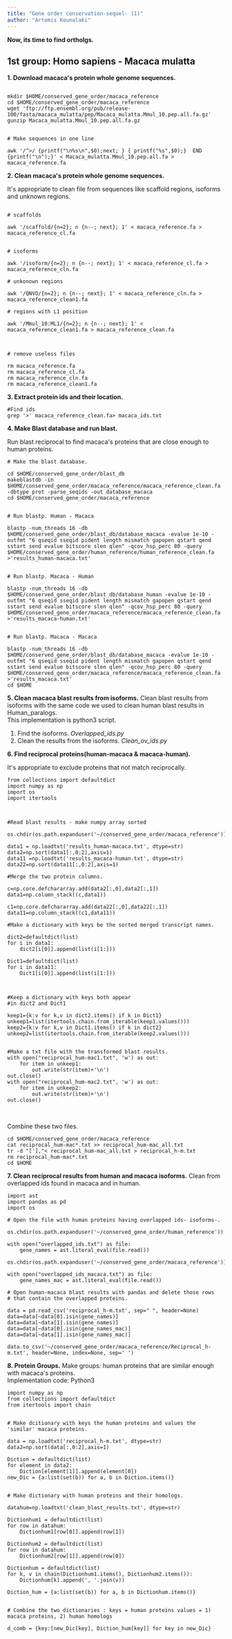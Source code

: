 ```yaml
---
title: "Gene order conservation-sequel- (1)"
author: "Artemis Kounalaki"
---
```


**Now, its time to find ortholgs.** <br />
## 1st group: Homo sapiens - Macaca mulatta <br />
**1. Download macaca's protein whole genome sequences.**
<br />

```

mkdir $HOME/conserved_gene_order/macaca_reference
cd $HOME/conserved_gene_order/macaca_reference
wget 'ftp://ftp.ensembl.org/pub/release-100/fasta/macaca_mulatta/pep/Macaca_mulatta.Mmul_10.pep.all.fa.gz'
gunzip Macaca_mulatta.Mmul_10.pep.all.fa.gz


# Make sequences in one line

awk '/^>/ {printf("\n%s\n",$0);next; } { printf("%s",$0);}  END {printf("\n");}' < Macaca_mulatta.Mmul_10.pep.all.fa > macaca_reference.fa

```


**2. Clean macaca's protein whole genome sequences.**

It's appropriate to clean file from sequences like scaffold regions, isoforms and unknown regions.<br/>

```

# scaffolds

awk '/scaffold/{n=2}; n {n--; next}; 1' < macaca_reference.fa > macaca_reference_cl.fa


# isoforms

awk '/isoform/{n=2}; n {n--; next}; 1' < macaca_reference_cl.fa > macaca_reference_cln.fa

# unkonown regions

awk '/QNVO/{n=2}; n {n--; next}; 1' < macaca_reference_cln.fa > macaca_reference_clean1.fa

# regions with L1 position

awk '/Mmul_10:ML1/{n=2}; n {n--; next}; 1' < macaca_reference_clean1.fa > macaca_reference_clean.fa



# remove useless files

rm macaca_reference.fa
rm macaca_reference_cl.fa
rm macaca_reference_cln.fa
rm macaca_reference_clean1.fa

```


**3. Extract protein ids and their location.**
<br/>

```
#Find ids
grep '>' macaca_reference_clean.fa> macaca_ids.txt

```


**4. Make Blast database and run blast.**

Run blast reciprocal to find macaca's proteins that are close enough to human proteins.
<br/>
```
# Make the blast database.

cd $HOME/conserved_gene_order/blast_db
makeblastdb -in $HOME/conserved_gene_order/macaca_reference/macaca_reference_clean.fa -dbtype prot -parse_seqids -out database_macaca
cd $HOME/conserved_gene_order/macaca_reference


# Run blastp. Human - Macaca

blastp -num_threads 16 -db $HOME/conserved_gene_order/blast_db/database_macaca -evalue 1e-10 -outfmt "6 qseqid sseqid pident length mismatch gapopen qstart qend sstart send evalue bitscore slen qlen" -qcov_hsp_perc 80 -query $HOME/conserved_gene_order/human_reference/human_reference_clean.fa >'results_human-macaca.txt'


# Run blastp. Macaca - Human

blastp -num_threads 16 -db $HOME/conserved_gene_order/blast_db/database_human -evalue 1e-10 -outfmt "6 qseqid sseqid pident length mismatch gapopen qstart qend sstart send evalue bitscore slen qlen" -qcov_hsp_perc 80 -query $HOME/conserved_gene_order/macaca_reference/macaca_reference_clean.fa >'results_macaca-human.txt'


# Run blastp. Macaca - Macaca

blastp -num_threads 16 -db $HOME/conserved_gene_order/blast_db/database_macaca -evalue 1e-10 -outfmt "6 qseqid sseqid pident length mismatch gapopen qstart qend sstart send evalue bitscore slen qlen" -qcov_hsp_perc 80 -query $HOME/conserved_gene_order/macaca_reference/macaca_reference_clean.fa >'results_macaca.txt'
cd $HOME
```


**5. Clean macaca blast results from isoforms.**
Clean blast results from isoforms with the same code we used to clean human blast results in Human_paralogs.
 <br/>
 This implementation is python3 script. <br/>
 1. Find the isoforms. _Overlapped_ids.py_  <br/>
 2. Clean the results from the isoforms.  _Clean_ov_ids.py_ <br/>

**6. Find reciprocal proteins(human-macaca & macaca-human).**

It's appropriate to exclude proteins that not match reciprocally.
```
from collections import defaultdict
import numpy as np
import os
import itertools



#Read blast results - make numpy array sorted

os.chdir(os.path.expanduser('~/conserved_gene_order/macaca_reference'))

data1 = np.loadtxt('results_human-macaca.txt', dtype=str)
data2=np.sort(data1[:,0:2],axis=1)
data11 =np.loadtxt('results_macaca-human.txt', dtype=str)
data22=np.sort(data11[:,0:2],axis=1)

#Merge the two protein columns.

c=np.core.defchararray.add(data2[:,0],data2[:,1])
data1=np.column_stack((c,data1))

c1=np.core.defchararray.add(data22[:,0],data22[:,1])
data11=np.column_stack((c1,data11))

#Make a dictionary with keys be the sorted merged transcript names.

dict2=defaultdict(list)
for i in data1:
    dict2[i[0]].append(list(i[1:]))

Dict1=defaultdict(list)
for i in data11:
    Dict1[i[0]].append(list(i[1:]))



#Keep a dictionary with keys both appear
#in dict2 and Dict1

keep1={k:v for k,v in dict2.items() if k in Dict1}
unkeep1=list(itertools.chain.from_iterable(keep1.values()))
keep2={k:v for k,v in Dict1.items() if k in dict2}
unkeep2=list(itertools.chain.from_iterable(keep2.values()))


#Make a txt file with the transformed blast results.
with open("reciprocal_hum-mac1.txt", 'w') as out:
    for item in unkeep1:
        out.write(str(item)+'\n')
out.close()
with open("reciprocal_hum-mac2.txt", 'w') as out:
    for item in unkeep2:
        out.write(str(item)+'\n')
out.close()
 ```
 <br/>

Combine these two files. <br/>

```
cd $HOME/conserved_gene_order/macaca_reference
cat reciprocal_hum-mac*.txt >> reciprocal_hum-mac_all.txt
tr -d "['],"< reciprocal_hum-mac_all.txt > reciprocal_h-m.txt
rm reciprocal_hum-mac*.txt
cd $HOME
```

**7. Clean reciprocal results from human and macaca isoforms.**
Clean from overlapped ids found in macaca and in human. <br/>

```
import ast
import pandas as pd
import os

# Open the file with human proteins having overlapped ids- isoforms-.

os.chdir(os.path.expanduser('~/conserved_gene_order/human_reference'))

with open("overlapped_ids.txt") as file:
    gene_names = ast.literal_eval(file.read())

os.chdir(os.path.expanduser('~/conserved_gene_order/macaca_reference'))

with open("overlapped_ids_macaca.txt") as file:
    gene_names_mac = ast.literal_eval(file.read())

# Open human-macaca blast results with pandas and delete those rows
# that contain the overlapped proteins.

data = pd.read_csv('reciprocal_h-m.txt', sep=" ", header=None)
data=data[~data[0].isin(gene_names)]
data=data[~data[1].isin(gene_names)]
data=data[~data[0].isin(gene_names_mac)]
data=data[~data[1].isin(gene_names_mac)]

data.to_csv('~/conserved_gene_order/macaca_reference/Reciprocal_h-m.txt', header=None, index=None, sep=' ')

```

**8. Protein Groups.**
Make groups: human proteins that are similar enough with macaca's proteins.
<br/>
Implementation code: Python3 <br/>

```
import numpy as np
from collections import defaultdict
from itertools import chain


# Make dcitionary with keys the human proteins and values the 'similar' macaca proteins.

data = np.loadtxt('reciprocal_h-m.txt', dtype=str)
data2=np.sort(data[:,0:2],axis=1)

Diction = defaultdict(list)
for element in data2:
    Diction[element[1]].append(element[0])
new_Dic = {a:list(set(b)) for a, b in Diction.items()}


# Make dictionary with human proteins and their homologs.

datahum=np.loadtxt('clean_blast_results.txt', dtype=str)

Dictionhum1 = defaultdict(list)
for row in datahum:
    Dictionhum1[row[0]].append(row[1])

Dictionhum2 = defaultdict(list)
for row in datahum:
    Dictionhum2[row[1]].append(row[0])

Dictionhum = defaultdict(list)
for k, v in chain(Dictionhum1.items(), Dictionhum2.items()):
    Dictionhum[k].append(', '.join(v))

Diction_hum = {a:list(set(b)) for a, b in Dictionhum.items()}


# Combine the two dictionaries : keys = human proteins values = 1) macaca proteins, 2) human homologs

d_comb = {key:[new_Dic[key], Diction_hum[key]] for key in new_Dic}

```
